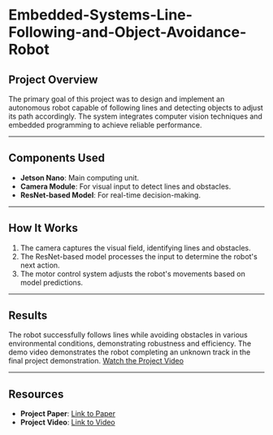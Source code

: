 # Embedded-Systems-Line-Following-and-Object-Avoidance-Robot

## Project Overview

The primary goal of this project was to design and implement an autonomous robot capable of following lines and detecting objects to adjust its path accordingly. The system integrates computer vision techniques and embedded programming to achieve reliable performance.

---

## Components Used

- **Jetson Nano**: Main computing unit.
- **Camera Module**: For visual input to detect lines and obstacles.
- **ResNet-based Model**: For real-time decision-making.

---

## How It Works

1. The camera captures the visual field, identifying lines and obstacles.
2. The ResNet-based model processes the input to determine the robot's next action.
3. The motor control system adjusts the robot's movements based on model predictions.

---

## Results

The robot successfully follows lines while avoiding obstacles in various environmental conditions, demonstrating robustness and efficiency. The demo video demonstrates the robot completing an unknown track in the final project demonstration.
[Watch the Project Video]([https://example.com/project-video](https://github.com/Mashrafi27/Embedded-Systems-Line-Following-and-Object-Avoidance-Robot/blob/main/Video_demo.mov))


---

## Resources

- **Project Paper**: [Link to Paper]([https://example.com/project-paper](https://github.com/Mashrafi27/Embedded-Systems-Line-Following-and-Object-Avoidance-Robot/blob/main/Final_Project_Report.pdf))
- **Project Video**: [Link to Video]([https://example.com/project-video](https://github.com/Mashrafi27/Embedded-Systems-Line-Following-and-Object-Avoidance-Robot/blob/main/Video_demo.mov))
